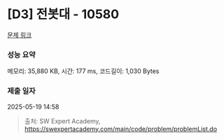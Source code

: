 # [D3] 전봇대 - 10580 

[문제 링크](https://swexpertacademy.com/main/code/problem/problemDetail.do?contestProbId=AXO8QBw6Qu4DFAXS) 

### 성능 요약

메모리: 35,880 KB, 시간: 177 ms, 코드길이: 1,030 Bytes

### 제출 일자

2025-05-19 14:58



> 출처: SW Expert Academy, https://swexpertacademy.com/main/code/problem/problemList.do